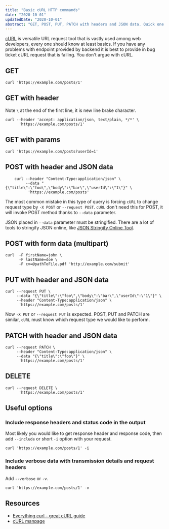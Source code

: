 ```yaml
---
title: "Basic cURL HTTP commands"
date: "2020-10-01"
updatedDate: "2020-10-01"
abstract: "GET, POST, PUT, PATCH with headers and JSON data. Quick one."
---
```


[cURL](https://curl.se/) is versatile URL request tool that is vastly used among web developers, every one should know at least basics. If you have any problems with endpoint provided by backend it is best to provide in bug ticket cURL request that is failing. You don't argue with cURL.

## GET

```
curl 'https://example.com/posts/1'
```

## GET with header

Note `\` at the end of the first line, it is new line brake character.

```
curl --header 'accept: application/json, text/plain, */*' \
      'https://example.com/posts/1'
```

## GET with params

```
curl 'https://example.com/posts?userId=1'
```

## POST with header and JSON data

```
    curl --header "Content-Type:application/json" \
         --data "{\"title\":\"foo\",\"body\":\"bar\",\"userId\":\"1\"}" \
          'https://example.com/posts'
```

The most common mistake in this type of query is forcing `cURL` to change request type by `-X POST` or `--request POST`. `cURL` don't need this for POST, it will invoke POST method thanks to `--data` parameter.

JSON placed in `--data` parameter must be stringified. There are a lot of tools to stringify JSON online, like [JSON Stringify Online Tool](http://rantz.net/tools/stringify/index.php).

## POST with form data (multipart)

```
curl  -F firstName=john \
      -F lastName=doe \
      -F cv=@pathToFile.pdf 'http://example.com/submit'
```

## PUT with header and JSON data

```
curl --request PUT \
     --data "{\"title\":\"foo\",\"body\":\"bar\",\"userId\":\"1\"}" \
     --header "Content-Type:application/json" \
      'https://example.com/posts/1'
```

Now `-X PUT` or `--request PUT` is expected. POST, PUT and PATCH are similar, `cURL` must know which request type we would like to perform.

## PATCH with header and JSON data

```
curl --request PATCH \
     --header "Content-Type:application/json" \
     --data "{\"title\":\"foo\"}" \
      'https://example.com/posts/1'
```

## DELETE

```
curl --request DELETE \
      'https://example.com/posts/1'
```

## Useful options

### Include response headers and status code in the output

Most likely you would like to get response header and response code, then add `--include` or short `-i` option with your request.

```
curl 'https://example.com/posts/1' -i
```

### Include verbose data with transmission details and request headers

Add `--verbose` or `-v`.

```
curl 'https://example.com/posts/1' -v
```

## Resources

- [Everything curl - great cURL guide](https://ec.haxx.se/http/)
- [cURL manpage](https://curl.se/docs/manpage.html)
